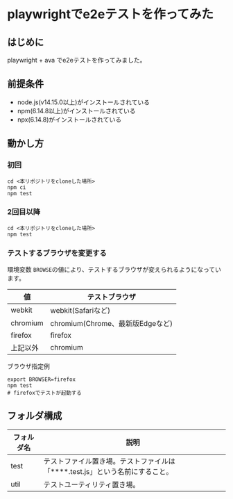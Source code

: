 # playwrightでe2eテストを作ってみた

## はじめに
playwright + ava でe2eテストを作ってみました。

## 前提条件

* node.js(v14.15.0以上)がインストールされている
* npm(6.14.8以上)がインストールされている
* npx(6.14.8)がインストールされている

## 動かし方
### 初回
```shell script
cd <本リポジトリをcloneした場所>
npm ci
npm test
```

### 2回目以降
```shell script
cd <本リポジトリをcloneした場所>
npm test
```

### テストするブラウザを変更する
環境変数 ```BROWSE```の値により、テストするブラウザが変えられるようになっています。

| 値         | テストブラウザ                    |
|------------|--------------------------------|
| webkit     | webkit(Safariなど)              |
| chromium   | chromium(Chrome、最新版Edgeなど) |
| firefox    | firefox                        |
| 上記以外     | chromium                       |

ブラウザ指定例
```shell script
export BROWSER=firefox
npm test
# firefoxでテストが起動する
```

## フォルダ構成

| フォルダ名 | 説明 |
|----------|-----|
| test     | テストファイル置き場。テストファイルは「****.test.js」という名前にすること。 |
| util     | テストユーティリティ置き場。|